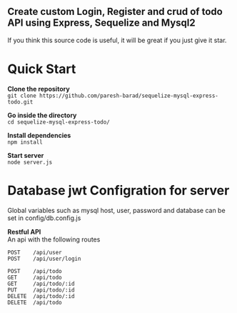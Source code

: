 ## Create custom Login, Register and crud of todo API using Express, Sequelize and Mysql2

If you think this source code is useful, it will be great if you just give it star.

# Quick Start

**Clone the repository**<br/>
`git clone https://github.com/paresh-barad/sequelize-mysql-express-todo.git`

**Go inside the directory**<br/>
`cd sequelize-mysql-express-todo/`

**Install dependencies**<br/>
`npm install`

**Start server**<br/>
`node server.js`

# Database jwt Configration for server
Global variables such as mysql host, user, password and database can be set in config/db.config.js

**Restful API**<br/>
An api with the following routes
```
POST    /api/user
POST    /api/user/login

POST    /api/todo
GET     /api/todo
GET     /api/todo/:id
PUT     /api/todo/:id
DELETE  /api/todo/:id
DELETE  /api/todo
```

